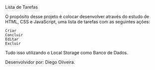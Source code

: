 Lista de Tarefas

O propósito desse projeto é colocar desenvolver através do estudo de HTML, CSS e JavaScript, uma lista de tarefas com as seguintes ações:

    Criar
    Concluir
    Editar
    Excluir

Tudo isso utilizando o Local Storage como Banco de Dados.

Desenvolvidor por: Diego Oliveira.
